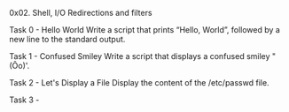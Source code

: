 0x02. Shell, I/O Redirections and filters

Task 0 - Hello World
Write a script that prints “Hello, World”, followed by a new line to the standard output.

Task 1 - Confused Smiley
Write a script that displays a confused smiley "(Ôo)'.

Task 2 - Let's Display a File
Display the content of the /etc/passwd file.

Task 3 -   
